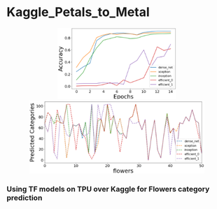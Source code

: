 # Kaggle_Petals_to_Metal

<p align="center">
<img src="https://github.com/maneesh51/Kaggle_Petals_to_Metal/blob/main/Fig1.png" width="270">
<img src="https://github.com/maneesh51/Kaggle_Petals_to_Metal/blob/main/Fig2.png"width="400">
</p>

### Using TF models on TPU over Kaggle for Flowers category prediction
